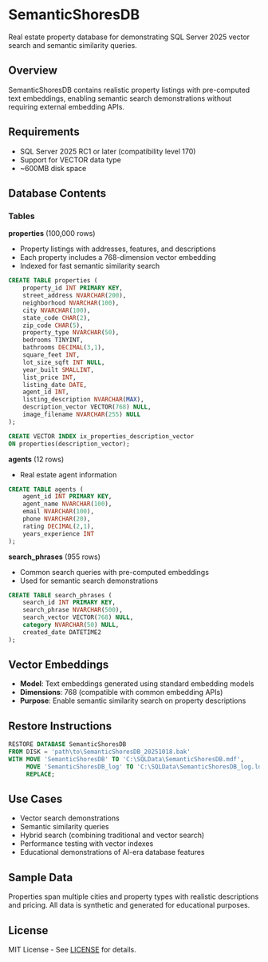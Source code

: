 # SemanticShoresDB

Real estate property database for demonstrating SQL Server 2025 vector search and semantic similarity queries.

## Overview

SemanticShoresDB contains realistic property listings with pre-computed text embeddings, enabling semantic search demonstrations without requiring external embedding APIs.

## Requirements

- SQL Server 2025 RC1 or later (compatibility level 170)
- Support for VECTOR data type
- ~600MB disk space

## Database Contents

### Tables

**properties** (100,000 rows)
- Property listings with addresses, features, and descriptions
- Each property includes a 768-dimension vector embedding
- Indexed for fast semantic similarity search

```sql
CREATE TABLE properties (
    property_id INT PRIMARY KEY,
    street_address NVARCHAR(200),
    neighborhood NVARCHAR(100),
    city NVARCHAR(100),
    state_code CHAR(2),
    zip_code CHAR(5),
    property_type NVARCHAR(50),
    bedrooms TINYINT,
    bathrooms DECIMAL(3,1),
    square_feet INT,
    lot_size_sqft INT NULL,
    year_built SMALLINT,
    list_price INT,
    listing_date DATE,
    agent_id INT,
    listing_description NVARCHAR(MAX),
    description_vector VECTOR(768) NULL,
    image_filename NVARCHAR(255) NULL
);

CREATE VECTOR INDEX ix_properties_description_vector
ON properties(description_vector);
```

**agents** (12 rows)
- Real estate agent information

```sql
CREATE TABLE agents (
    agent_id INT PRIMARY KEY,
    agent_name NVARCHAR(100),
    email NVARCHAR(100),
    phone NVARCHAR(20),
    rating DECIMAL(2,1),
    years_experience INT
);
```

**search_phrases** (955 rows)
- Common search queries with pre-computed embeddings
- Used for semantic search demonstrations

```sql
CREATE TABLE search_phrases (
    search_id INT PRIMARY KEY,
    search_phrase NVARCHAR(500),
    search_vector VECTOR(768) NULL,
    category NVARCHAR(50) NULL,
    created_date DATETIME2
);
```

## Vector Embeddings

- **Model**: Text embeddings generated using standard embedding models
- **Dimensions**: 768 (compatible with common embedding APIs)
- **Purpose**: Enable semantic similarity search on property descriptions

## Restore Instructions

```sql
RESTORE DATABASE SemanticShoresDB
FROM DISK = 'path\to\SemanticShoresDB_20251018.bak'
WITH MOVE 'SemanticShoresDB' TO 'C:\SQLData\SemanticShoresDB.mdf',
     MOVE 'SemanticShoresDB_log' TO 'C:\SQLData\SemanticShoresDB_log.ldf',
     REPLACE;
```

## Use Cases

- Vector search demonstrations
- Semantic similarity queries
- Hybrid search (combining traditional and vector search)
- Performance testing with vector indexes
- Educational demonstrations of AI-era database features

## Sample Data

Properties span multiple cities and property types with realistic descriptions and pricing. All data is synthetic and generated for educational purposes.

## License

MIT License - See [LICENSE](../LICENSE) for details.
